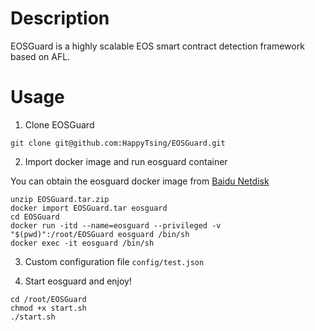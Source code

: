 # Description

EOSGuard is a highly scalable EOS smart contract detection framework based on AFL.

# Usage

1. Clone EOSGuard

```shell
git clone git@github.com:HappyTsing/EOSGuard.git
```

2. Import docker image and run eosguard container

You can obtain the eosguard docker image from [Baidu Netdisk](https://pan.baidu.com/s/10jqVtoMF-LtRcic9SnZ7uQ?pwd=v3u4)

```shell
unzip EOSGuard.tar.zip
docker import EOSGuard.tar eosguard
cd EOSGuard
docker run -itd --name=eosguard --privileged -v "$(pwd)":/root/EOSGuard eosguard /bin/sh
docker exec -it eosguard /bin/sh
```

3. Custom configuration file `config/test.json`

4. Start eosguard and enjoy!

```shell
cd /root/EOSGuard
chmod +x start.sh
./start.sh
```
